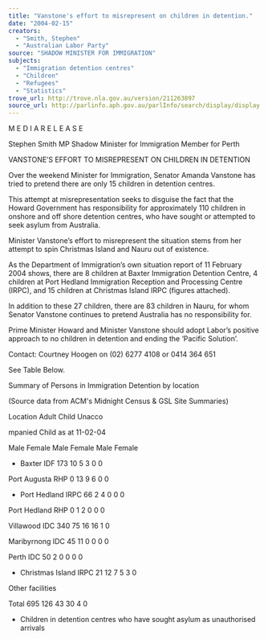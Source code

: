 ```yaml
---
title: "Vanstone's effort to misrepresent on children in detention."
date: "2004-02-15"
creators:
  - "Smith, Stephen"
  - "Australian Labor Party"
source: "SHADOW MINISTER FOR IMMIGRATION"
subjects:
  - "Immigration detention centres"
  - "Children"
  - "Refugees"
  - "Statistics"
trove_url: http://trove.nla.gov.au/version/211263897
source_url: http://parlinfo.aph.gov.au/parlInfo/search/display/display.w3p;query=Id%3A%22media/pressrel/WWNB6%22
---
```


 M E D I A  R E L E A S E   

 

 

 Stephen Smith MP  Shadow Minister for Immigration  Member for Perth   

 

 

 VANSTONE’S EFFORT TO MISREPRESENT ON  CHILDREN IN DETENTION   

 

 

 Over the weekend Minister for Immigration, Senator Amanda Vanstone has tried to  pretend there are only 15 children in detention centres.   

 This attempt at misrepresentation seeks to disguise the fact that the Howard Government  has responsibility for approximately 110 children in onshore and off shore detention  centres, who have sought or attempted to seek asylum from Australia.   

 Minister Vanstone’s effort to misrepresent the situation stems from her attempt to spin  Christmas Island and Nauru out of existence.   

 As the Department of Immigration’s own situation report of 11 February 2004 shows,  there are 8 children at Baxter Immigration Detention Centre, 4 children at Port Hedland  Immigration Reception and Processing Centre (IRPC), and 15 children at Christmas  Island IRPC (figures attached).   

 In addition to these 27 children, there are 83 children in Nauru, for whom Senator  Vanstone continues to pretend Australia has no responsibility for.   

 Prime Minister Howard and Minister Vanstone should adopt Labor’s positive approach to  no children in detention and ending the ‘Pacific Solution’.   

 

 

 Contact: Courtney Hoogen on (02) 6277 4108 or 0414 364 651   

 

 See Table Below.   

 

  Summary of Persons in  Immigration Detention by  location 

 

  (Source data from ACM's Midnight  Census & GSL Site Summaries) 

 

 

  Location Adult  Child  Unacco

 mpanied  Child as  at 11-02-04 

  Male Female Male Female Male Female

 

 * Baxter IDF  173  10  5  3  0  0  

  Port Augusta RHP 0 13 9 6 0 0 

 * Port Hedland IRPC 66  2  4  0  0  0  

  Port Hedland RHP 0 1 2 0 0 0 

  Villawood  IDC  340  75  16  16  1  0  

  Maribyrnong IDC 45 11 0 0 0 0 

  Perth  IDC  50  2  0  0  0  0  

 * Christmas Island IRPC 21  12  7  5  3  0  

  Other  facilities        

  Total 695 126 43 30 4 0 

 

 

 * Children in detention centres  who have sought asylum as  unauthorised arrivals 

 

 

 

 

 


